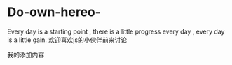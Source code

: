# Do-own-hereo-
 Every day is a starting point , there is a little progress every day , every day is a little gain.
欢迎喜欢js的小伙伴前来讨论

我的添加内容
